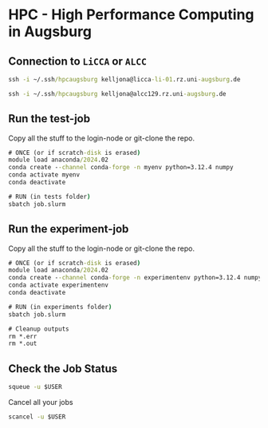 # HPC - High Performance Computing in Augsburg

## Connection to `LiCCA` or `ALCC`

```cmd
ssh -i ~/.ssh/hpcaugsburg kelljona@licca-li-01.rz.uni-augsburg.de

ssh -i ~/.ssh/hpcaugsburg kelljona@alcc129.rz.uni-augsburg.de
```

## Run the test-job

Copy all the stuff to the login-node or git-clone the repo.

```cmd
# ONCE (or if scratch-disk is erased)
module load anaconda/2024.02
conda create --channel conda-forge -n myenv python=3.12.4 numpy
conda activate myenv
conda deactivate

# RUN (in tests folder)
sbatch job.slurm
```

## Run the experiment-job

Copy all the stuff to the login-node or git-clone the repo.

```cmd
# ONCE (or if scratch-disk is erased)
module load anaconda/2024.02
conda create --channel conda-forge -n experimentenv python=3.12.4 numpy
conda activate experimentenv
conda deactivate

# RUN (in experiments folder)
sbatch job.slurm

# Cleanup outputs
rm *.err
rm *.out
```

## Check the Job Status

```cmd
squeue -u $USER
```

Cancel all your jobs

```cmd
scancel -u $USER
```
